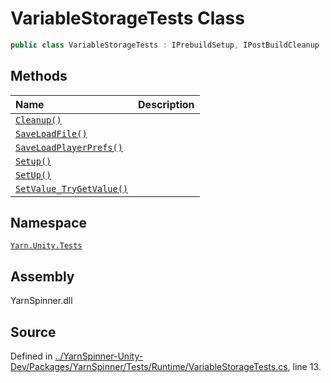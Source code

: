 <!-- This file was generated by a tool. Do not edit this file by hand. -->

# VariableStorageTests Class


```csharp
public class VariableStorageTests : IPrebuildSetup, IPostBuildCleanup
```



## Methods
|Name|Description|
|:---|:---|
|[`Cleanup()`](/api/csharp/yarn.unity.tests/variablestoragetests.cleanup.md)||
|[`SaveLoadFile()`](/api/csharp/yarn.unity.tests/variablestoragetests.saveloadfile.md)||
|[`SaveLoadPlayerPrefs()`](/api/csharp/yarn.unity.tests/variablestoragetests.saveloadplayerprefs.md)||
|[`Setup()`](/api/csharp/yarn.unity.tests/variablestoragetests.setup0.md)||
|[`SetUp()`](/api/csharp/yarn.unity.tests/variablestoragetests.setup1.md)||
|[`SetValue_TryGetValue()`](/api/csharp/yarn.unity.tests/variablestoragetests.setvalue_trygetvalue.md)||
## Namespace
[`Yarn.Unity.Tests`](/api/csharp/yarn.unity.tests/README.md)

## Assembly
YarnSpinner.dll

## Source
Defined in [../YarnSpinner-Unity-Dev/Packages/YarnSpinner/Tests/Runtime/VariableStorageTests.cs](https://github.com/YarnSpinnerTool/YarnSpinner-Unity//blob/develop/Tests/Runtime/VariableStorageTests.cs#L13), line 13.
